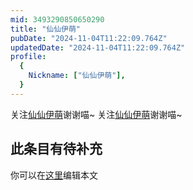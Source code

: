 ```yaml
---
mid: 3493290850650290
title: "仙仙伊萌"
pubDate: "2024-11-04T11:22:09.764Z"
updatedDate: "2024-11-04T11:22:09.764Z"
profile:
  {
    Nickname: ["仙仙伊萌"],
  }
---
```


关注[仙仙伊萌](https://space.bilibili.com/3493290850650290)谢谢喵~ 关注[仙仙伊萌](https://space.bilibili.com/3493290850650290)谢谢喵~

## 此条目有待补充
你可以在[这里](https://github.com/Yuhanawa/VTuber.ICU-Content/edit/master/v/仙仙伊萌/index.md)编辑本文
